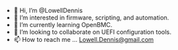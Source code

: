 - 👋 Hi, I’m @LowellDennis
- 👀 I’m interested in firmware, scripting, and automation.  
- 🌱 I’m currently learning OpenBMC.
- 💞️ I’m looking to collaborate on UEFI configuration tools.
- 📫 How to reach me ... Lowell.Dennis@gmail.com

<!---
LowellDennis/LowellDennis is a ✨ special ✨ repository because its `README.md` (this file) appears on your GitHub profile.
You can click the Preview link to take a look at your changes.
--->
